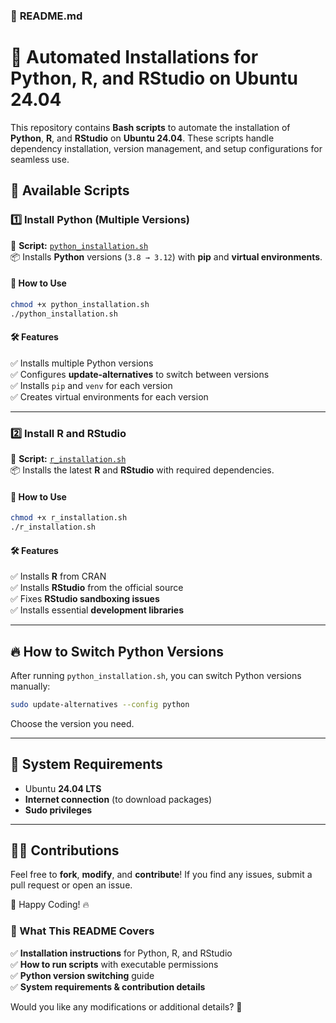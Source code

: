 ### 📜 **README.md**  


# 🚀 Automated Installations for Python, R, and RStudio on Ubuntu 24.04

This repository contains **Bash scripts** to automate the installation of **Python**, **R**, and **RStudio** on **Ubuntu 24.04**. These scripts handle dependency installation, version management, and setup configurations for seamless use.


## 📌 Available Scripts

### 1️⃣ Install Python (Multiple Versions)
📄 **Script:** [`python_installation.sh`](python_installation.sh)  
📦 Installs **Python** versions (`3.8 → 3.12`) with **pip** and **virtual environments**.  

#### 🔧 **How to Use**
```bash
chmod +x python_installation.sh
./python_installation.sh
```
#### 🛠 **Features**
✅ Installs multiple Python versions  
✅ Configures **update-alternatives** to switch between versions  
✅ Installs `pip` and `venv` for each version  
✅ Creates virtual environments for each version  

---

### 2️⃣ Install R and RStudio  
📄 **Script:** [`r_installation.sh`](r_installation.sh)  
📦 Installs the latest **R** and **RStudio** with required dependencies.  

#### 🔧 **How to Use**
```bash
chmod +x r_installation.sh
./r_installation.sh
```
#### 🛠 **Features**
✅ Installs **R** from CRAN  
✅ Installs **RStudio** from the official source  
✅ Fixes **RStudio sandboxing issues**  
✅ Installs essential **development libraries**  

---

## 🔥 **How to Switch Python Versions**
After running `python_installation.sh`, you can switch Python versions manually:  
```bash
sudo update-alternatives --config python
```
Choose the version you need.

---

## 📌 **System Requirements**
- Ubuntu **24.04 LTS**
- **Internet connection** (to download packages)
- **Sudo privileges**

---

## 👨‍💻 **Contributions**
Feel free to **fork**, **modify**, and **contribute**! If you find any issues, submit a pull request or open an issue.


🚀 Happy Coding! 🔥  

### **📢 What This README Covers**
✅ **Installation instructions** for Python, R, and RStudio  
✅ **How to run scripts** with executable permissions  
✅ **Python version switching** guide  
✅ **System requirements & contribution details**  

Would you like any modifications or additional details? 🚀
